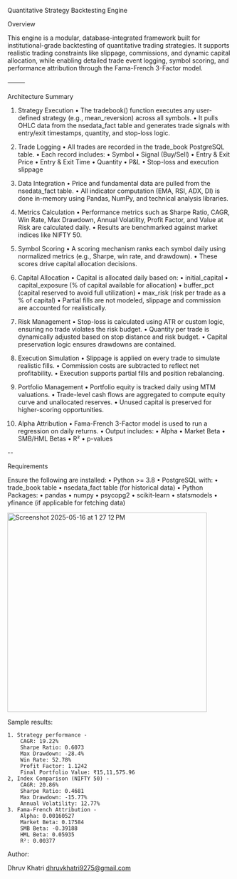 Quantitative Strategy Backtesting Engine

Overview

This engine is a modular, database-integrated framework built for institutional-grade backtesting of quantitative trading strategies. It supports realistic trading constraints like slippage, commissions, and dynamic capital allocation, while enabling detailed trade event logging, symbol scoring, and performance attribution through the Fama-French 3-Factor model.

⸻

Architecture Summary

1. Strategy Execution
	•	The tradebook() function executes any user-defined strategy (e.g., mean_reversion) across all symbols.
	•	It pulls OHLC data from the nsedata_fact table and generates trade signals with entry/exit timestamps, quantity, and stop-loss logic.

2. Trade Logging
	•	All trades are recorded in the trade_book PostgreSQL table.
	•	Each record includes:
	•	Symbol
	•	Signal (Buy/Sell)
	•	Entry & Exit Price
	•	Entry & Exit Time
	•	Quantity
	•	P&L
	•	Stop-loss and execution slippage

3. Data Integration
	•	Price and fundamental data are pulled from the nsedata_fact table.
	•	All indicator computation (EMA, RSI, ADX, DI) is done in-memory using Pandas, NumPy, and technical analysis libraries.

4. Metrics Calculation
	•	Performance metrics such as Sharpe Ratio, CAGR, Win Rate, Max Drawdown, Annual Volatility, Profit Factor, and Value at Risk are calculated daily.
	•	Results are benchmarked against market indices like NIFTY 50.

5. Symbol Scoring
	•	A scoring mechanism ranks each symbol daily using normalized metrics (e.g., Sharpe, win rate, and drawdown).
	•	These scores drive capital allocation decisions.

6. Capital Allocation
	•	Capital is allocated daily based on:
	•	initial_capital
	•	capital_exposure (% of capital available for allocation)
	•	buffer_pct (capital reserved to avoid full utilization)
	•	max_risk (risk per trade as a % of capital)
	•	Partial fills are not modeled, slippage and commission are accounted for realistically.

7. Risk Management
	•	Stop-loss is calculated using ATR or custom logic, ensuring no trade violates the risk budget.
	•	Quantity per trade is dynamically adjusted based on stop distance and risk budget.
	•	Capital preservation logic ensures drawdowns are contained.

8. Execution Simulation
	•	Slippage is applied on every trade to simulate realistic fills.
	•	Commission costs are subtracted to reflect net profitability.
	•	Execution supports partial fills and position rebalancing.

9. Portfolio Management
	•	Portfolio equity is tracked daily using MTM valuations.
	•	Trade-level cash flows are aggregated to compute equity curve and unallocated reserves.
	•	Unused capital is preserved for higher-scoring opportunities.

10. Alpha Attribution
	•	Fama-French 3-Factor model is used to run a regression on daily returns.
	•	Output includes:
	•	Alpha
	•	Market Beta
	•	SMB/HML Betas
	•	R²
	•	p-values

--

Requirements

Ensure the following are installed:
	•	Python >= 3.8
	•	PostgreSQL with:
	•	trade_book table
	•	nsedata_fact table (for historical data)
	•	Python Packages:
	•	pandas
	•	numpy
	•	psycopg2
	•	scikit-learn
	•	statsmodels
	•	yfinance (if applicable for fetching data)
 

<img width="448" alt="Screenshot 2025-05-16 at 1 27 12 PM" src="https://github.com/user-attachments/assets/f26784bb-3177-4aef-82c5-8a419c1c93d7" />

Sample results:

	1. Strategy performance - 
 		CAGR: 19.22%
		Sharpe Ratio: 0.6073
		Max Drawdown: -28.4%
		Win Rate: 52.78%
		Profit Factor: 1.1242
		Final Portfolio Value: ₹15,11,575.96
  	2, Index Comparison (NIFTY 50) - 
		CAGR: 20.86%
		Sharpe Ratio: 0.4681
		Max Drawdown: -15.77%
		Annual Volatility: 12.77%
  	3. Fama-French Attribution - 
   		Alpha: 0.00160527
		Market Beta: 0.17584
		SMB Beta: -0.39188
		HML Beta: 0.05935
		R²: 0.00377


Author:

Dhruv Khatri
dhruvkhatri9275@gmail.com